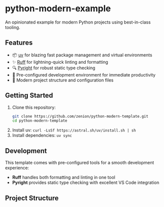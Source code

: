 # python-modern-example

An opinionated example for modern Python projects using best-in-class tooling.

## Features

- 📦 [uv](https://github.com/astral-sh/uv) for blazing fast package management
  and virtual environments
- ✨ [Ruff](https://github.com/astral-sh/ruff) for lightning-quick linting and
  formatting
- 🔍 [Pyright](https://github.com/microsoft/pyright) for robust static type
  checking
- 🏃 Pre-configured development environment for immediate productivity
- 🔧 Modern project structure and configuration files

## Getting Started

1. Clone this repository:
   ```bash
   git clone https://github.com/zenion/python-modern-template.git
   cd python-modern-template
   ```
2. Install uv: `curl -LsSf https://astral.sh/uv/install.sh | sh`
3. Install dependencies: `uv sync`

## Development

This template comes with pre-configured tools for a smooth development
experience:

- **Ruff** handles both formatting and linting in one tool
- **Pyright** provides static type checking with excellent VS Code integration

## Project Structure
